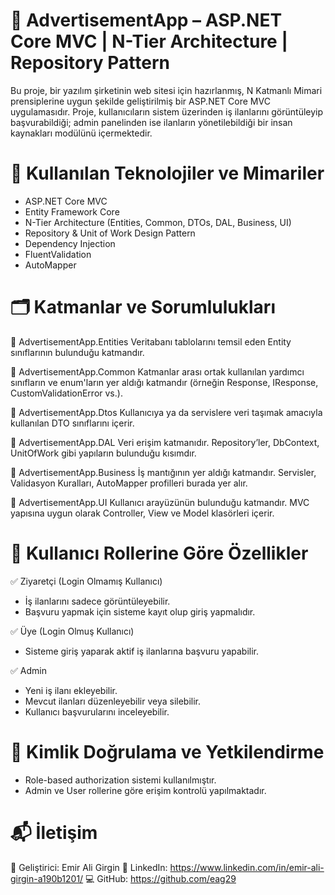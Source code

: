 # 📢 AdvertisementApp – ASP.NET Core MVC | N-Tier Architecture | Repository Pattern


Bu proje, bir yazılım şirketinin web sitesi için hazırlanmış, N Katmanlı Mimari prensiplerine uygun şekilde geliştirilmiş bir ASP.NET Core MVC uygulamasıdır. Proje, kullanıcıların sistem üzerinden iş ilanlarını görüntüleyip başvurabildiği; admin panelinden ise ilanların yönetilebildiği bir insan kaynakları modülünü içermektedir.



# 🔧 Kullanılan Teknolojiler ve Mimariler

- ASP.NET Core MVC
- Entity Framework Core
- N-Tier Architecture (Entities, Common, DTOs, DAL, Business, UI)
- Repository & Unit of Work Design Pattern
- Dependency Injection
- FluentValidation
- AutoMapper



# 🗂️ Katmanlar ve Sorumlulukları

📁 AdvertisementApp.Entities
Veritabanı tablolarını temsil eden Entity sınıflarının bulunduğu katmandır.

📁 AdvertisementApp.Common
Katmanlar arası ortak kullanılan yardımcı sınıfların ve enum'ların yer aldığı katmandır (örneğin Response, IResponse, CustomValidationError vs.).

📁 AdvertisementApp.Dtos
Kullanıcıya ya da servislere veri taşımak amacıyla kullanılan DTO sınıflarını içerir.

📁 AdvertisementApp.DAL
Veri erişim katmanıdır. Repository’ler, DbContext, UnitOfWork gibi yapıların bulunduğu kısımdır.

📁 AdvertisementApp.Business
İş mantığının yer aldığı katmandır. Servisler, Validasyon Kuralları, AutoMapper profilleri burada yer alır.

📁 AdvertisementApp.UI
Kullanıcı arayüzünün bulunduğu katmandır. MVC yapısına uygun olarak Controller, View ve Model klasörleri içerir.



# 👤 Kullanıcı Rollerine Göre Özellikler

✅ Ziyaretçi (Login Olmamış Kullanıcı)
- İş ilanlarını sadece görüntüleyebilir.
- Başvuru yapmak için sisteme kayıt olup giriş yapmalıdır.

✅ Üye (Login Olmuş Kullanıcı)
- Sisteme giriş yaparak aktif iş ilanlarına başvuru yapabilir.

✅ Admin
- Yeni iş ilanı ekleyebilir.
- Mevcut ilanları düzenleyebilir veya silebilir.
- Kullanıcı başvurularını inceleyebilir.

# 🔐 Kimlik Doğrulama ve Yetkilendirme

- Role-based authorization sistemi kullanılmıştır.
- Admin ve User rollerine göre erişim kontrolü yapılmaktadır.


# 📬 İletişim

👤 Geliştirici: Emir Ali Girgin
🔗 LinkedIn: https://www.linkedin.com/in/emir-ali-girgin-a190b1201/
💻 GitHub: https://github.com/eag29




